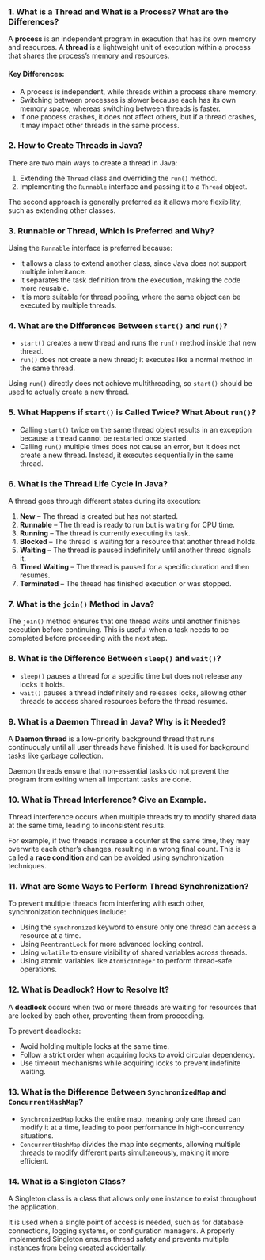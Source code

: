 ### 1. What is a Thread and What is a Process? What are the Differences?  
A **process** is an independent program in execution that has its own memory and resources. A **thread** is a lightweight unit of execution within a process that shares the process’s memory and resources.  

#### Key Differences:  
- A process is independent, while threads within a process share memory.  
- Switching between processes is slower because each has its own memory space, whereas switching between threads is faster.  
- If one process crashes, it does not affect others, but if a thread crashes, it may impact other threads in the same process.  

### 2. How to Create Threads in Java?  
There are two main ways to create a thread in Java:  
1. Extending the `Thread` class and overriding the `run()` method.  
2. Implementing the `Runnable` interface and passing it to a `Thread` object.  

The second approach is generally preferred as it allows more flexibility, such as extending other classes.  

### 3. Runnable or Thread, Which is Preferred and Why?  
Using the `Runnable` interface is preferred because:  
- It allows a class to extend another class, since Java does not support multiple inheritance.  
- It separates the task definition from the execution, making the code more reusable.  
- It is more suitable for thread pooling, where the same object can be executed by multiple threads.  

### 4. What are the Differences Between `start()` and `run()`?  
- `start()` creates a new thread and runs the `run()` method inside that new thread.  
- `run()` does not create a new thread; it executes like a normal method in the same thread.  

Using `run()` directly does not achieve multithreading, so `start()` should be used to actually create a new thread.  

### 5. What Happens if `start()` is Called Twice? What About `run()`?  
- Calling `start()` twice on the same thread object results in an exception because a thread cannot be restarted once started.  
- Calling `run()` multiple times does not cause an error, but it does not create a new thread. Instead, it executes sequentially in the same thread.  

### 6. What is the Thread Life Cycle in Java?  
A thread goes through different states during its execution:  
1. **New** – The thread is created but has not started.  
2. **Runnable** – The thread is ready to run but is waiting for CPU time.  
3. **Running** – The thread is currently executing its task.  
4. **Blocked** – The thread is waiting for a resource that another thread holds.  
5. **Waiting** – The thread is paused indefinitely until another thread signals it.  
6. **Timed Waiting** – The thread is paused for a specific duration and then resumes.  
7. **Terminated** – The thread has finished execution or was stopped.  

### 7. What is the `join()` Method in Java?  
The `join()` method ensures that one thread waits until another finishes execution before continuing. This is useful when a task needs to be completed before proceeding with the next step.  

### 8. What is the Difference Between `sleep()` and `wait()`?  
- `sleep()` pauses a thread for a specific time but does not release any locks it holds.  
- `wait()` pauses a thread indefinitely and releases locks, allowing other threads to access shared resources before the thread resumes.  

### 9. What is a Daemon Thread in Java? Why is it Needed?  
A **Daemon thread** is a low-priority background thread that runs continuously until all user threads have finished. It is used for background tasks like garbage collection.  

Daemon threads ensure that non-essential tasks do not prevent the program from exiting when all important tasks are done.  

### 10. What is Thread Interference? Give an Example.  
Thread interference occurs when multiple threads try to modify shared data at the same time, leading to inconsistent results.  

For example, if two threads increase a counter at the same time, they may overwrite each other’s changes, resulting in a wrong final count. This is called a **race condition** and can be avoided using synchronization techniques.  

### 11. What are Some Ways to Perform Thread Synchronization?  
To prevent multiple threads from interfering with each other, synchronization techniques include:  
- Using the `synchronized` keyword to ensure only one thread can access a resource at a time.  
- Using `ReentrantLock` for more advanced locking control.  
- Using `volatile` to ensure visibility of shared variables across threads.  
- Using atomic variables like `AtomicInteger` to perform thread-safe operations.  

### 12. What is Deadlock? How to Resolve It?  
A **deadlock** occurs when two or more threads are waiting for resources that are locked by each other, preventing them from proceeding.  

To prevent deadlocks:  
- Avoid holding multiple locks at the same time.  
- Follow a strict order when acquiring locks to avoid circular dependency.  
- Use timeout mechanisms while acquiring locks to prevent indefinite waiting.  

### 13. What is the Difference Between `SynchronizedMap` and `ConcurrentHashMap`?  
- `SynchronizedMap` locks the entire map, meaning only one thread can modify it at a time, leading to poor performance in high-concurrency situations.  
- `ConcurrentHashMap` divides the map into segments, allowing multiple threads to modify different parts simultaneously, making it more efficient.  

### 14. What is a Singleton Class?  
A Singleton class is a class that allows only one instance to exist throughout the application.  

It is used when a single point of access is needed, such as for database connections, logging systems, or configuration managers. A properly implemented Singleton ensures thread safety and prevents multiple instances from being created accidentally.